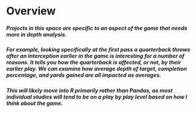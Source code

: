 # Overview
##### Projects in this space are specific to an aspect of the game that needs more in depth analysis. 
##### For example, looking specifically at the first pass a quarterback throws after an interception earlier in the game is interesting for a number of reasons. It tells you how the quarterback is affected, or not, by their earlier play. We can examine how average depth of target, completion percentage, and yards gained are all impacted as averages. 
##### This will likely move into R primarily rather than Pandas, as most individual studies will tend to be on a play by play level based on how I think about the game. 